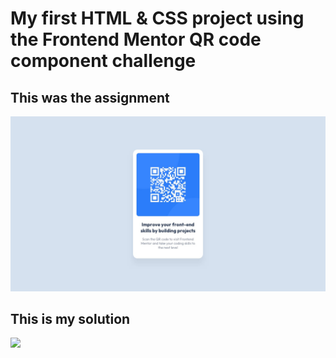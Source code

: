 # My first HTML &amp; CSS project using the Frontend Mentor QR code component challenge

## This was the assignment

![](./design/desktop-design.jpg)

  ## This is my solution

![](./design/my-solution.jpg)
